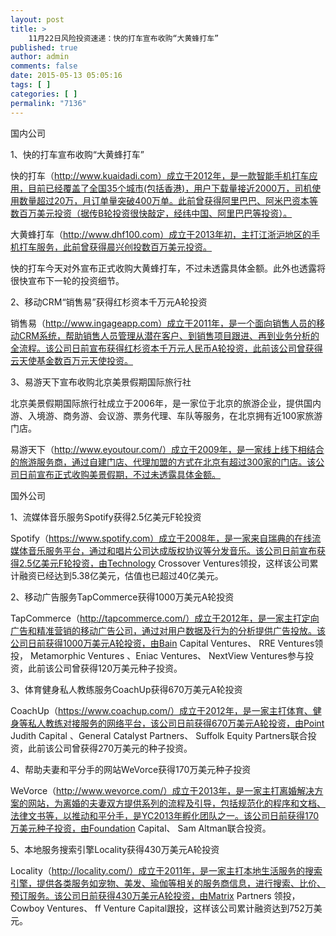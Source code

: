 ```yaml
---
layout: post
title: >
    11月22日风险投资速递：快的打车宣布收购“大黄蜂打车”
published: true
author: admin
comments: false
date: 2015-05-13 05:05:16
tags: [ ]
categories: [ ]
permalink: "7136"
---
```



国内公司

1、快的打车宣布收购“大黄蜂打车”

快的打车（http://www.kuaidadi.com）成立于2012年，是一款智能手机打车应用，目前已经覆盖了全国35个城市(包括香港)，用户下载量接近2000万，司机使用数量超过20万，月订单量突破400万单。此前曾获得阿里巴巴、阿米巴资本等数百万美元投资（据传B轮投资很快敲定，经纬中国、阿里巴巴等投资）。

大黄蜂打车（http://www.dhf100.com）成立于2013年初，主打江浙沪地区的手机打车服务，此前曾获得晨兴创投数百万美元投资。

快的打车今天对外宣布正式收购大黄蜂打车，不过未透露具体金额。此外也透露将很快宣布下一轮的投资细节。

2、移动CRM“销售易”获得红杉资本千万元A轮投资

销售易（http://www.ingageapp.com）成立于2011年，是一个面向销售人员的移动CRM系统，帮助销售人员管理从潜在客户、到销售项目跟进、再到业务分析的全流程。该公司日前宣布获得红杉资本千万元人民币A轮投资，此前该公司曾获得云天使基金数百万元天使投资。

3、易游天下宣布收购北京美景假期国际旅行社

北京美景假期国际旅行社成立于2006年，是一家位于北京的旅游企业，提供国内游、入境游、商务游、会议游、票务代理、车队等服务，在北京拥有近100家旅游门店。

易游天下（http://www.eyoutour.com/）成立于2009年，是一家线上线下相结合的旅游服务商，通过自建门店、代理加盟的方式在北京有超过300家的门店。该公司日前宣布正式收购美景假期，不过未透露具体金额。

国外公司

1、流媒体音乐服务Spotify获得2.5亿美元F轮投资

Spotify（https://www.spotify.com）成立于2008年，是一家来自瑞典的在线流媒体音乐服务平台，通过和唱片公司达成版权协议等分发音乐。该公司日前宣布获得2.5亿美元F轮投资，由Technology Crossover Ventures领投，这样该公司累计融资已经达到5.38亿美元，估值也已超过40亿美元。

2、移动广告服务TapCommerce获得1000万美元A轮投资

TapCommerce（http://tapcommerce.com/）成立于2012年，是一家主打定向广告和精准营销的移动广告公司，通过对用户数据及行为的分析提供广告投放。该公司日前获得1000万美元A轮投资，由Bain Capital Ventures、 RRE Ventures领投， Metamorphic Ventures 、Eniac Ventures、 NextView Ventures参与投资，此前该公司曾获得120万美元种子投资。

3、体育健身私人教练服务CoachUp获得670万美元A轮投资

CoachUp（https://www.coachup.com/）成立于2012年，是一家主打体育、健身等私人教练对接服务的网络平台，该公司日前获得670万美元A轮投资，由Point Judith Capital 、General Catalyst Partners、 Suffolk Equity Partners联合投资，此前该公司曾获得270万美元的种子投资。

4、帮助夫妻和平分手的网站WeVorce获得170万美元种子投资

WeVorce（http://www.wevorce.com/）成立于2013年，是一家主打离婚解决方案的网站，为离婚的夫妻双方提供系列的流程及引导，包括规范化的程序和文档、法律文书等，以推动和平分手，是YC2013年孵化团队之一。该公司日前获得170万美元种子投资，由Foundation Capital、 Sam Altman联合投资。

5、本地服务搜索引擎Locality获得430万美元A轮投资

Locality（http://locality.com/）成立于2011年，是一家主打本地生活服务的搜索引擎，提供各类服务如宠物、美发、瑜伽等相关的服务商信息，进行搜索、比价、预订服务。该公司日前获得430万美元A轮投资，由Matrix Partners 领投，Cowboy Ventures、 ff Venture Capital跟投，这样该公司累计融资达到752万美元。